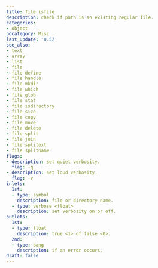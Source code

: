 ```yaml
---
title: file isfile
description: check if path is an existing regular file.
categories:
- object
pdcategory: Misc
last_update: '0.52'
see_also:
- text
- array
- list
- file
- file define
- file handle
- file mkdir
- file which
- file glob
- file stat
- file isdirectory
- file size
- file copy
- file move
- file delete
- file split
- file join
- file splitext
- file splitname
flags:
- description: set quiet verbosity.
  flag: -q
- description: set loud verbosity.
  flag: -v
inlets:
  1st:
  - type: symbol
    description: file or directory name.
  - type: verbose <float>
    description: set verbosity on or off.
outlets:
  1st:
  - type: float
    description: true <1> of false <0>.
  2nd:
  - type: bang
    description: if an error occurs.
draft: false
---
```


